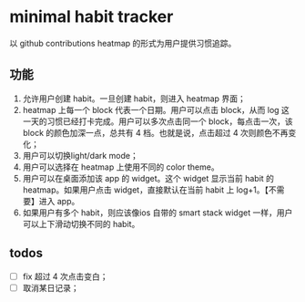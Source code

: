 # minimal habit tracker

以 github contributions heatmap 的形式为用户提供习惯追踪。

## 功能
1. 允许用户创建 habit。一旦创建 habit，则进入 heatmap 界面；
2. heatmap 上每一个 block 代表一个日期。用户可以点击 block，从而 log 这一天的习惯已经打卡完成。用户可以多次点击同一个 block，每点击一次，该 block 的颜色加深一点，总共有 4 档。也就是说，点击超过 4 次则颜色不再变化；
3. 用户可以切换light/dark mode；
4. 用户可以选择在 heatmap 上使用不同的 color theme。
5. 用户可以在桌面添加该 app 的 widget。这个 widget 显示当前 habit 的 heatmap。如果用户点击 widget，直接默认在当前 habit 上 log+1。【不需要】进入 app。
6. 如果用户有多个 habit，则应该像ios 自带的 smart stack widget 一样，用户可以上下滑动切换不同的 habit。

## todos
- [ ] fix 超过 4 次点击变白；
- [ ] 取消某日记录；
